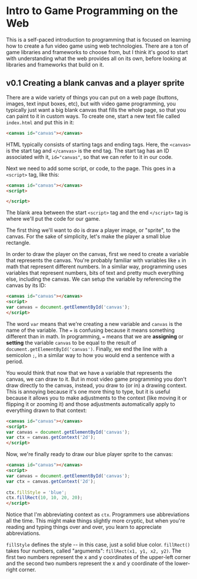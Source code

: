 # Intro to Game Programming on the Web

This is a self-paced introduction to programming that is focused on learning how to create a fun video game using web technologies. There are a ton of game libraries and frameworks to choose from, but I think it's good to start with understanding what the web provides all on its own, before looking at libraries and frameworks that build on it.

## v0.1 Creating a blank canvas and a player sprite

There are a wide variety of things you can put on a web page (buttons, images, text input boxes, etc), but with video game programming, you typically just want a big blank canvas that fills the whole page, so that you can paint to it in custom ways. To create one, start a new text file called `index.html` and put this in it:

```html
<canvas id="canvas"></canvas>
```

HTML typically consists of starting tags and ending tags. Here, the `<canvas>` is the start tag and `</canvas>` is the end tag. The start tag has an ID associated with it, `id="canvas"`, so that we can refer to it in our code.

Next we need to add some script, or code, to the page. This goes in a `<script>` tag, like this:

```html
<canvas id="canvas"></canvas>
<script>

</script>
```

The blank area between the start `<script>` tag and the end `</script>` tag is where we'll put the code for our game.

The first thing we'll want to do is draw a player image, or "sprite", to the canvas. For the sake of simplicity, let's make the player a small blue rectangle.

In order to draw the player on the canvas, first we need to create a variable that represents the canvas. You're probably familiar with variables like `x` in math that represent different numbers. In a similar way, programming uses variables that represent numbers, bits of text and pretty much everything else, including the canvas. We can setup the variable by referencing the canvas by its ID:

```html
<canvas id="canvas"></canvas>
<script>
var canvas = document.getElementById('canvas');
</script>
```

The word `var` means that we're creating a new variable and `canvas` is the name of the variable. The `=` is confusing because it means something different than in math. In programming, `=` means that we are **assigning** or **setting** the variable `canvas` to be equal to the result of `document.getElementById('canvas')`. Finally, we end the line with a semicolon `;`, in a similar way to how you would end a sentence with a period.

You would think that now that we have a variable that represents the canvas, we can draw to it. But in most video game programming you don't draw directly to the canvas, instead, you draw to (or in) a drawing context. This is annoying because it's one more thing to type, but it is useful because it allows you to make adjustments to the context (like moving it or flipping it or zooming it) and those adjustments automatically apply to everything drawn to that context:

```html
<canvas id="canvas"></canvas>
<script>
var canvas = document.getElementById('canvas');
var ctx = canvas.getContext('2d');
</script>
```

Now, we're finally ready to draw our blue player sprite to the canvas:

```html
<canvas id="canvas"></canvas>
<script>
var canvas = document.getElementById('canvas');
var ctx = canvas.getContext('2d');
  
ctx.fillStyle = 'blue';
ctx.fillRect(10, 10, 20, 20);
</script>
```

Notice that I'm abbreviating context as `ctx`. Programmers use abbreviations all the time. This might make things slightly more cryptic, but when you're reading and typing things over and over, you learn to appreciate abbreviations.

`fillStyle` defines the style -- in this case, just a solid blue color. `fillRect()` takes four numbers, called "arguments": `fillRect(x1, y1, x2, y2)`. The first two numbers represent the x and y coordinates of the upper-left corner and the second two numbers represent the x and y coordinate of the lower-right corner.


